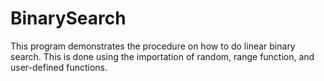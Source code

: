 # BinarySearch
This program demonstrates the procedure on how to do linear binary search. This is done using the importation of random, range function, and user-defined functions.
